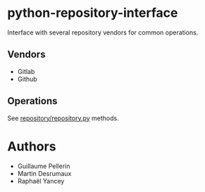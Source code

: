# python-repository-interface

Interface with several repository vendors for common operations.

## Vendors

  - Gitlab
  - Github

## Operations

See [repository/repository.py](repository/repository.py) methods.

# Authors

- Guillaume Pellerin
- Martin Desrumaux
- Raphaël Yancey